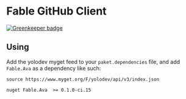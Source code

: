 # Fable GitHub Client

[![Greenkeeper badge](https://badges.greenkeeper.io/YoloDev/Fable.Ava.svg)](https://greenkeeper.io/)

## Using
Add the yolodev myget feed to your `paket.dependencies` file, and add `Fable.Ava` as a dependency like such:

```
source https://www.myget.org/F/yolodev/api/v3/index.json

nuget Fable.Ava  >= 0.1.0-ci.15
```
